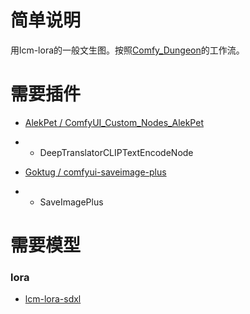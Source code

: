 # 简单说明

用lcm-lora的一般文生图。按照[Comfy_Dungeon](https://github.com/cubiq/Comfy_Dungeon)的工作流。

# 需要插件

- [AlekPet / ComfyUI_Custom_Nodes_AlekPet](https://github.com/AlekPet/ComfyUI_Custom_Nodes_AlekPet)
- - DeepTranslatorCLIPTextEncodeNode

- [Goktug / comfyui-saveimage-plus](https://github.com/Goktug/comfyui-saveimage-plus)
- - SaveImagePlus

# 需要模型

### lora
- [lcm-lora-sdxl](https://huggingface.co/latent-consistency/lcm-lora-sdxl)